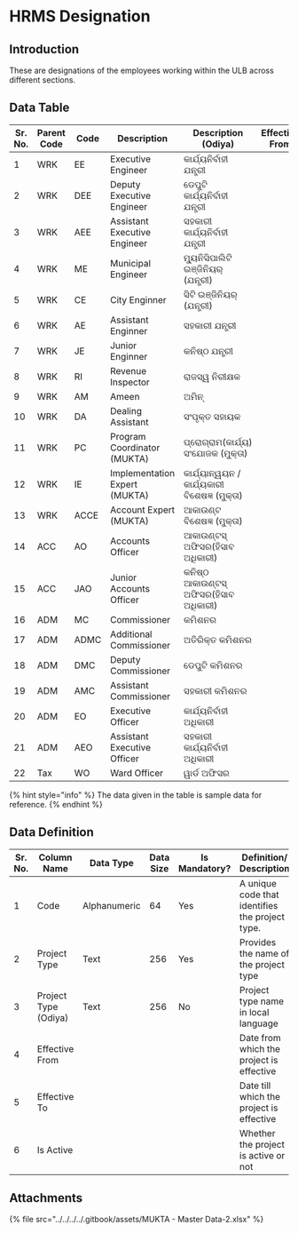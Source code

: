 # HRMS Designation

## Introduction

These are designations of the employees working within the ULB across different sections.

## Data Table

| Sr. No. | Parent Code | Code | Description                   | Description (Odiya)                          | Effective From | Effective To | Is Active |
| ------- | ----------- | ---- | ----------------------------- | -------------------------------------------- | -------------- | ------------ | --------- |
| 1       | WRK         | EE   | Executive Engineer            | କାର୍ଯ୍ୟନିର୍ବାହୀ ଯନ୍ତ୍ରୀ                      |                |              |           |
| 2       | WRK         | DEE  | Deputy Executive Engineer     | ଡେପୁଟି କାର୍ଯ୍ୟନିର୍ବାହୀ ଯନ୍ତ୍ରୀ               |                |              |           |
| 3       | WRK         | AEE  | Assistant Executive Engineer  | ସହକାରୀ କାର୍ଯ୍ୟନିର୍ବାହୀ ଯନ୍ତ୍ରୀ               |                |              |           |
| 4       | WRK         | ME   | Municipal Engineer            | ମ୍ୟୁନିସିପାଲିଟି ଇଞ୍ଜିନିୟର୍ (ଯନ୍ତ୍ରୀ)          |                |              |           |
| 5       | WRK         | CE   | City Enginner                 | ସିଟି ଇଞ୍ଜିନିୟର୍ (ଯନ୍ତ୍ରୀ)                    |                |              |           |
| 6       | WRK         | AE   | Assistant Enginner            | ସହକାରୀ ଯନ୍ତ୍ରୀ                               |                |              |           |
| 7       | WRK         | JE   | Junior Enginner               | କନିଷ୍ଠ ଯନ୍ତ୍ରୀ                               |                |              |           |
| 8       | WRK         | RI   | Revenue Inspector             | ରାଜସ୍ୱ ନିରୀକ୍ଷକ                              |                |              |           |
| 9       | WRK         | AM   | Ameen                         | ଅମିନ୍                                        |                |              |           |
| 10      | WRK         | DA   | Dealing Assistant             | ସଂପୃକ୍ତ ସହାୟକ                                |                |              |           |
| 11      | WRK         | PC   | Program Coordinator (MUKTA)   | ପ୍ରୋଗ୍ରାମ(କାର୍ଯ୍ୟ) ସଂଯୋଜକ (ମୁକ୍ତା)           |                |              |           |
| 12      | WRK         | IE   | Implementation Expert (MUKTA) | କାର୍ଯ୍ୟାନ୍ୱୟନ /କାର୍ଯ୍ୟକାରୀ ବିଶେଷଜ୍ଞ (ମୁକ୍ତା) |                |              |           |
| 13      | WRK         | ACCE | Account Expert (MUKTA)        | ଆକାଉଣ୍ଟ ବିଶେଷଜ୍ଞ (ମୁକ୍ତା)                    |                |              |           |
| 14      | ACC         | AO   | Accounts Officer              | ଆକାଉଣ୍ଟସ୍ ଅଫିସର(ହିସାବ ଅଧିକାରୀ)               |                |              |           |
| 15      | ACC         | JAO  | Junior Accounts Officer       | କନିଷ୍ଠ ଆକାଉଣ୍ଟସ୍ ଅଫିସର(ହିସାବ ଅଧିକାରୀ)        |                |              |           |
| 16      | ADM         | MC   | Commissioner                  | କମିଶନର                                       |                |              |           |
| 17      | ADM         | ADMC | Additional Commissioner       | ଅତିରିକ୍ତ କମିଶନର                              |                |              |           |
| 18      | ADM         | DMC  | Deputy Commissioner           | ଡେପୁଟି କମିଶନର                                |                |              |           |
| 19      | ADM         | AMC  | Assistant Commissioner        | ସହକାରୀ କମିଶନର                                |                |              |           |
| 20      | ADM         | EO   | Executive Officer             | କାର୍ଯ୍ୟନିର୍ବାହୀ ଅଧିକାରୀ                      |                |              |           |
| 21      | ADM         | AEO  | Assistant Executive Officer   | ସହକାରୀ କାର୍ଯ୍ୟନିର୍ବାହୀ ଅଧିକାରୀ               |                |              |           |
| 22      | Tax         | WO   | Ward Officer                  | ୱାର୍ଡ ଅଫିସର                                  |                |              |           |

{% hint style="info" %}
The data given in the table is sample data for reference.
{% endhint %}

## Data Definition

<table><thead><tr><th width="97">Sr. No.</th><th>Column Name</th><th>Data Type</th><th>Data Size</th><th>Is Mandatory?</th><th>Definition/ Description</th></tr></thead><tbody><tr><td>1</td><td>Code</td><td>Alphanumeric</td><td>64</td><td>Yes</td><td>A unique code that identifies the project type.</td></tr><tr><td>2</td><td>Project Type</td><td>Text</td><td>256</td><td>Yes</td><td>Provides the name of the project type </td></tr><tr><td>3</td><td>Project Type (Odiya)</td><td>Text</td><td>256</td><td>No</td><td>Project type name in local language</td></tr><tr><td>4</td><td>Effective From</td><td></td><td></td><td></td><td>Date from which the project is effective</td></tr><tr><td>5</td><td>Effective To</td><td></td><td></td><td></td><td>Date till which the project is effective</td></tr><tr><td>6</td><td>Is Active</td><td></td><td></td><td></td><td>Whether the project is active or not</td></tr></tbody></table>

## Attachments

{% file src="../../../../.gitbook/assets/MUKTA - Master Data-2.xlsx" %}
